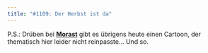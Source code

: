 ```yaml
---
title: "#1109: Der Herbst ist da"
---
```


P.S.:
Drüben bei <a href="http://morast.twoday.net/"><strong>Morast</strong></a> gibt es übrigens heute einen Cartoon, der thematisch hier leider nicht reinpasste...
Und so.
